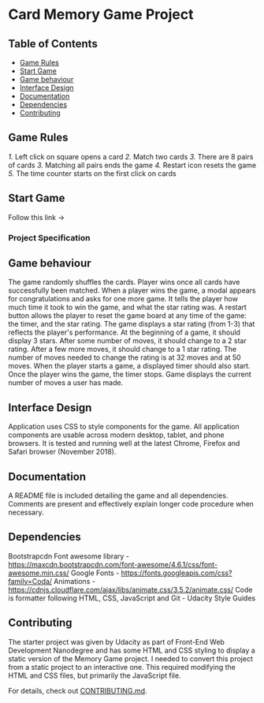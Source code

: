 # Card Memory Game Project

## Table of Contents

* [Game Rules](#game-rules)
* [Start Game](#start-game)
* [Game behaviour](#game-behaviour)
* [Interface Design](#interface-design)
* [Documentation](#documentation)
* [Dependencies](#dependencies)
* [Contributing](#contributing)

## Game Rules

*1.* Left click on square opens a card
*2.* Match two cards
*3.* There are 8 pairs of cards
*3.* Matching all pairs ends the game
*4.* Restart icon resets the game
*5.* The time counter starts on the first click on cards

## Start Game

Follow this link ->

### Project Specification

## Game behaviour

The game randomly shuffles the cards. Player wins once all cards have successfully been matched.
When a player wins the game, a modal appears for congratulations and asks for one more game. It tells the player how much time it took to win the game, and what the star rating was.
A restart button allows the player to reset the game board at any time of the game: the timer, and the star rating.
The game displays a star rating (from 1-3) that reflects the player's performance. At the beginning of a game, it should display 3 stars. After some number of moves, it should change to a 2 star rating. After a few more moves, it should change to a 1 star rating. The number of moves needed to change the rating is at 32 moves and at 50 moves.
When the player starts a game, a displayed timer should also start. Once the player wins the game, the timer stops.
Game displays the current number of moves a user has made.

## Interface Design

Application uses CSS to style components for the game.
All application components are usable across modern desktop, tablet, and phone browsers. It is tested and running well at the latest Chrome, Firefox and Safari browser (November 2018).

## Documentation

A README file is included detailing the game and all dependencies.
Comments are present and effectively explain longer code procedure when necessary.

## Dependencies

Bootstrapcdn Font awesome library - <https://maxcdn.bootstrapcdn.com/font-awesome/4.6.1/css/font-awesome.min.css/>
Google Fonts - <https://fonts.googleapis.com/css?family=Coda/>
Animations - <https://cdnjs.cloudflare.com/ajax/libs/animate.css/3.5.2/animate.css/>
Code is formatter following HTML, CSS, JavaScript and Git - Udacity Style Guides

## Contributing

The starter project was given by Udacity as part of Front-End Web Development Nanodegree and has some HTML and CSS styling to display a static version of the Memory Game project. I needed to convert this project from a static project to an interactive one. This required modifying the HTML and CSS files, but primarily the JavaScript file.

For details, check out [CONTRIBUTING.md](CONTRIBUTING.md).
